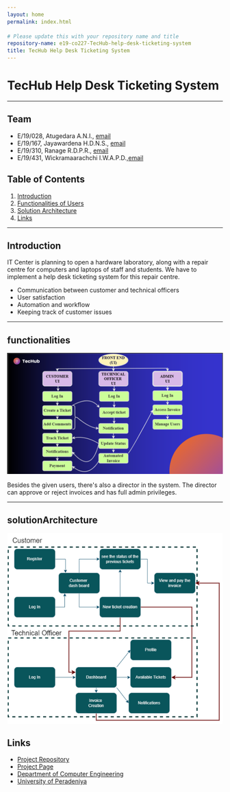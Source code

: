 ```yaml
---
layout: home
permalink: index.html

# Please update this with your repository name and title
repository-name: e19-co227-TecHub-help-desk-ticketing-system
title: TecHub Help Desk Ticketing System
---
```


[comment]: # "This is the standard layout for the project, but you can clean this and use your own template"

# TecHub Help Desk Ticketing System

---

<!-- 
This is a sample image, to show how to add images to your page. To learn more options, please refer [this](https://projects.ce.pdn.ac.lk/docs/faq/how-to-add-an-image/)

![Sample Image](./images/sample.png)
 -->

## Team
-  E/19/028, Atugedara A.N.I., [email](e19028@eng.pdn.ac.lk)
-  E/19/167, Jayawardena H.D.N.S., [email](e19167@eng.pdn.ac.lk)
-  E/19/310, Ranage R.D.P.R., [email](e19310@eng.pdn.ac.lk)
-  E/19/431, Wickramaarachchi I.W.A.P.D.,[email](e19431@eng.pdn.ac.lk)

## Table of Contents
1. [Introduction](#introduction)
2. [Functionalities of Users](#functionalities)
3. [Solution Architecture](#solutionArchitecture)
4. [Links](#links)

---

## Introduction

  IT Center is planning to open a hardware laboratory, along with a repair centre for computers and laptops of staff and students. We have to implement a help desk ticketing system for this repair centre. 
- Communication between customer and technical officers
- User satisfaction
- Automation and workflow
- Keeping track of customer issues
  
---
## functionalities

![Sample Image](./images/functionalities.png)

Besides the given users, there's also a director in the system. The director can approve or reject invoices and has full admin privileges.

---
## solutionArchitecture

![Sample Image](./images/solutionarch.png)

## Links

- [Project Repository](https://github.com/cepdnaclk/e19-co227-TecHub-help-desk-ticketing-system)
- [Project Page](https://cepdnaclk.github.io/e19-co227-TecHub-help-desk-ticketing-system/)
- [Department of Computer Engineering](http://www.ce.pdn.ac.lk/)
- [University of Peradeniya](https://eng.pdn.ac.lk/)


[//]: # (Please refer this to learn more about Markdown syntax)
[//]: # (https://github.com/adam-p/markdown-here/wiki/Markdown-Cheatsheet)
